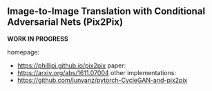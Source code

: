## Image-to-Image Translation with Conditional Adversarial Nets (Pix2Pix)

**WORK IN PROGRESS**

homepage:
  - https://phillipi.github.io/pix2pix
paper:
  - https://arxiv.org/abs/1611.07004
other implementations:
  - https://github.com/junyanz/pytorch-CycleGAN-and-pix2pix
